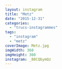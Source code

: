```yaml
---
layout: instagram
title: "Metz"
date: "2015-12-31"
categories: 
  - "trucs-instagrammes"
tags: 
  - "instagram"
  - "metz"
coverImage: Metz.jpg
imgWidth: 360
imgHeight: 360
instagram: _88CQbymQz
---
```


